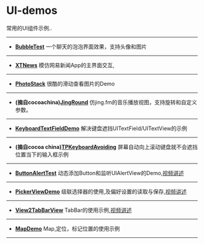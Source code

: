 UI-demos
========

常用的UI组件示例..


----------

 - **[BubbleTest](https://github.com/luowei/UI-demos/tree/master/BubbleTest)**
一个聊天的泡泡界面效果，支持头像和图片

----------

 - **[XTNews](https://github.com/luowei/UI-demos/tree/master/XTNews)**
模仿网易新闻App的主界面交互,

----------

 - **[PhotoStack](https://github.com/luowei/UI-demos/tree/master/PhotoStack)**
很酷的滑动查看图片的Demo

----------

 - **(摘自cocoachina)[JingRound](https://github.com/isaced/JingRound)**
仿jing.fm的音乐播放视图，支持旋转和自定义参数。

----------

 - **[KeyboardTextFieldDemo](https://github.com/luowei/UI-demos/tree/master/KeyboardTextFieldDemo)**
解决键盘遮挡UITextField/UITextView的示例

----------

 - **(摘自cocoa china)[TPKeyboardAvoiding](https://github.com/luowei/UI-demos/tree/master/TPKeyboardAvoiding)**
屏幕自动向上滚动键盘就不会遮挡位置当下的输入框示例

----------

 - **[ButtonAlertTest](https://github.com/luowei/UI-demos/tree/master/ButtonAlertTest)**
动态添加Button和监听UIAlertView的Demo,[视频讲述](http://www.tudou.com/listplay/xs8jxgy4XvQ/4WOHDJiuswg.html)

----------

 - **[PickerViewDemo](https://github.com/luowei/UI-demos/tree/master/PickerViewDemo)**
级联选择器的使用,及偏好设置的读取与保存,[视频讲述](http://www.tudou.com/listplay/xs8jxgy4XvQ/Q036BbFLTpg.html)

----------

 - **[View2TabBarView](https://github.com/luowei/UI-demos/tree/master/View2TaBBarView)**
TabBar的使用示例,[视频讲述](http://www.tudou.com/listplay/xs8jxgy4XvQ/aDbSOgIhDA4.html)

----------

 - **[MapDemo](https://github.com/luowei/UI-demos/tree/master/MapDemo)**
Map,定位，标记位置的使用示例

----------



